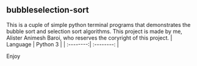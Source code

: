 ## bubbleselection-sort
This is a cuple of simple python terminal programs that demonstrates the bubble sort and selection sort algorithms.
This project is made by me, Alister Animesh Baroi, who reserves the coryright of this project.
| Language  | Python 3   |
| :--------:| :--------: |

Enjoy
